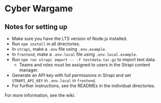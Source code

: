 # Cyber Wargame

## Notes for setting up
- Make sure you have the LTS version of Node.js installed.
- Run `npm install` in all directories.
- In `strapi`, make a `.env` file using `.env.example`.
- In `frontend`, make a `.env.local` file using `.env.local.example`.
- Run `npm run strapi import -- -f testdata.tar.gz` to import test data.
  - Teams and roles must be assigned to users in the Strapi content manager.
- Generate an API key with full permissions in Strapi and set `STRAPI_API_KEY` in `.env.local` in `frontend`.
- For further instructions, see the READMEs in the individual directories.

For more information, see the wiki.
